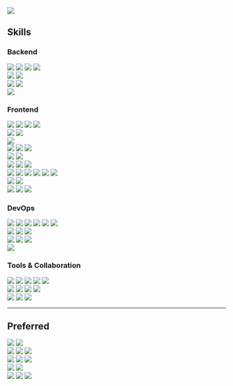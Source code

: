 <img src="https://capsule-render.vercel.app/api?type=wave&color=0:61DAFB,100:3178C6&height=300&section=header&text=Welcome%20to%20SHIN96BC%20Github%20&fontSize=50&fontColor=FFFFFF" />

<!--
  <img src="https://capsule-render.vercel.app/api?type=wave&color=timeGradient&height=300&section=header&text=Welcome%20to%20SHIN96BC%20Github%20&fontSize=50" />
-->

## Skills
<div>
  <h3>Backend</h3>
  <div>
    <img src="https://img.shields.io/badge/Java-007396?style=flat&logo=OpenJDK&logoColor=white"/>
    <img src="https://img.shields.io/badge/Spring-6DB33F?style=flat&logo=spring&logoColor=white"/>
    <img src="https://img.shields.io/badge/Spring%20Boot-6DB33F?style=flat&logo=springboot&logoColor=white"/>
    <img src="https://img.shields.io/badge/Spring%20Security-6DB33F?style=flat&logo=springsecurity&logoColor=white"/>
  </div>
  <div>
    <img src="https://img.shields.io/badge/Node.js-339933?style=flat&logo=nodedotjs&logoColor=white"/>
    <img src="https://img.shields.io/badge/Nest.js-E0234E?style=flat&logo=nestjs&logoColor=white"/>
  </div>
  <div>
    <img src="https://img.shields.io/badge/Gradle-02303A?style=flat&logo=gradle&logoColor=white"/>
    <img src="https://img.shields.io/badge/Maven-C71A36?style=flat&logo=apachemaven&logoColor=white"/>
  </div>
  <div>
    <img src="https://img.shields.io/badge/Swagger-85EA2D?style=flat&logo=swagger&logoColor=white"/>
  </div>
</div>

<div>
  <h3>Frontend</h3>
  <div>
    <img src="https://img.shields.io/badge/HTML5-E34F26?style=flat&logo=HTML5&logoColor=white"/>
    <img src="https://img.shields.io/badge/CSS3-1572B6?style=flat&logo=CSS3&logoColor=white"/>
<!--     <img src="https://img.shields.io/badge/Sass-CC6699?style=flat&logo=sass&logoColor=white"/> -->
    <img src="https://img.shields.io/badge/MUI-007FFF?style=flat&logo=mui&logoColor=white"/>
    <img src="https://img.shields.io/badge/Tailwind CSS-06B6D4?style=flat&logo=tailwindcss&logoColor=white"/>
  </div>
  <div>
    <img src="https://img.shields.io/badge/TypeScript-3178C6?style=flat&logo=TypeScript&logoColor=white"/>
    <img src="https://img.shields.io/badge/JavaScript-F7DF1E?style=flat&logo=JavaScript&logoColor=white"/>
  </div>
  <div>
    <img src="https://img.shields.io/badge/JSP-000000?style=flat&logo=JSP&logoColor=white"/>
<!--     <img src="https://img.shields.io/badge/Thymeleaf-005F0F?style=flat&logo=Thymeleaf&logoColor=white"/> -->
  </div>
  <div>
    <img src="https://img.shields.io/badge/Next-000000?style=flat&logo=next.js&logoColor=white"/>
    <img src="https://img.shields.io/badge/React-61DAFB?style=flat&logo=React&logoColor=white"/>
    <img src="https://img.shields.io/badge/jQuery-0769AD?style=flat&logo=jquery&logoColor=white"/>
  </div>
  <div>
    <img src="https://img.shields.io/badge/CRA-09D3AC?style=flat&logo=createreactapp&logoColor=white"/>
    <img src="https://img.shields.io/badge/Vite-646CFF?style=flat&logo=vite&logoColor=white"/>
  </div>
  <div>
    <img src="https://img.shields.io/badge/Redux-764ABC?style=flat&logo=Redux&logoColor=white"/>
<!--     <img src="https://img.shields.io/badge/Recoil-3578E5?style=flat&logo=recoil&logoColor=white"/> -->
    <img src="https://img.shields.io/badge/zustand-666666?style=flatl&logo=zustand&logoColor=white"/>
    <img src="https://img.shields.io/badge/jotai-666666?style=flatl&logo=jotai&logoColor=white"/>
  </div>
  <div>
    <img src="https://img.shields.io/badge/React Query-FF4154?style=flat&logo=reactquery&logoColor=white"/>
    <img src="https://img.shields.io/badge/React Router-CA4245?style=flat&logo=reactrouter&logoColor=white"/>
    <img src="https://img.shields.io/badge/Axios-5A29E4?style=flat&logo=axios&logoColor=white"/>
    <img src="https://img.shields.io/badge/Yup-3E67B1?style=flat&logo=yup&logoColor=white"/>
    <img src="https://img.shields.io/badge/Zod-3E67B1?style=flat&logo=zod&logoColor=white"/>
    <img src="https://img.shields.io/badge/React Hook Form-EC5990?style=flat&logo=reacthookform&logoColor=white"/>
  </div>
  <div>
    <img src="https://img.shields.io/badge/StoryBook-FF4785?style=flat&logo=StoryBook&logoColor=white"/>
    <img src="https://img.shields.io/badge/Jest-C21325?style=flat&logo=jest&logoColor=white"/>
  </div>
  <div>
    <img src="https://img.shields.io/badge/Webpack-8DD6F9?style=flat&logo=webpack&logoColor=white"/>
    <img src="https://img.shields.io/badge/Babel-F9DC3E?style=flat&logo=babel&logoColor=white"/>
    <img src="https://img.shields.io/badge/.ENV-ECD53F?style=flat&logo=.env&logoColor=white"/>
  </div>
</div>

<div>
  <h3>DevOps</h3>
  <div>
    <img src="https://img.shields.io/badge/Amazon%20AWS-232F3E?style=flat&logo=amazonaws&logoColor=white"/>
    <img src="https://img.shields.io/badge/Amazon%20EC2-232F3E?style=flat&logo=amazonec2&logoColor=white"/>
    <img src="https://img.shields.io/badge/Amazon%20RDS-232F3E?style=flat&logo=amazonrds&logoColor=white"/>
    <img src="https://img.shields.io/badge/AWS Amplify-FF9900?style=flat&logo=awsamplify&logoColor=white"/>
    <img src="https://img.shields.io/badge/Vercel-000000?style=flat&logo=vercel&logoColor=white"/>
    <img src="https://img.shields.io/badge/Azure-1EB4D4?style=flat&logoColor=white"/>
  </div>
  <div>
    <img src="https://img.shields.io/badge/MySQL-4479A1?style=flat&logo=mysql&logoColor=white"/>
    <img src="https://img.shields.io/badge/MariaDB-003545?style=flat&logo=mariadb&logoColor=white"/>
    <img src="https://img.shields.io/badge/Oracle-F80000?style=flat&logo=oracle&logoColor=white"/>
  </div>
  <div>
     <img src="https://img.shields.io/badge/Nginx-009639?style=flat&logo=nginx&logoColor=white"/>
     <img src="https://img.shields.io/badge/Apache-D22128?style=flat&logo=apache&logoColor=white"/>
     <img src="https://img.shields.io/badge/Tomcat-F8DC75?style=flat&logo=apachetomcat&logoColor=white"/>
  </div>
  <div>
    <img src="https://img.shields.io/badge/Docker-2496ED?style=flat&logo=docker&logoColor=white"/>
  </div>
</div>

<!--
<div>
  <h3>App</h3>
  <div>
    <img src="https://img.shields.io/badge/Android-3DDC84?style=flat&logo=android&logoColor=white"/>
    <img src="https://img.shields.io/badge/IOS-000000?style=flat&logo=ios&logoColor=white"/>
  </div>
  <div>
    <img src="https://img.shields.io/badge/Java-007396?style=flat&logo=OpenJDK&logoColor=white"/>
    <img src="https://img.shields.io/badge/Swift-F05138?style=flat&logo=swift&logoColor=white"/>
  </div>
  <div>
    <img src="https://img.shields.io/badge/ReactNative-61DAFB?style=flat&logo=react&logoColor=white"/>
  </div>
</div>
-->

<div>
  <h3>Tools & Collaboration</h3>
  <div>
    <img src="https://img.shields.io/badge/Intellij%20IDE-000000?style=flat&logo=intellijidea&logoColor=white"/>
    <img src="https://img.shields.io/badge/Visual%20studio%20code-007ACC?style=flat&logo=visualstudiocode&logoColor=white"/>
    <img src="https://img.shields.io/badge/Android%20Studio-3DDC84?style=flat&logo=androidStudio&logoColor=white"/>
    <img src="https://img.shields.io/badge/Eclipse%20IDE-2C2255?style=flat&logo=eclipseide&logoColor=white"/>
    <img src="https://img.shields.io/badge/Xcode-147EFB?style=flat&logo=xcode&logoColor=white"/>
  </div>
  <div>
    <img src="https://img.shields.io/badge/Git-F05032?style=flat&logo=git&logoColor=white"/>
    <img src="https://img.shields.io/badge/Github-000000?style=flat&logo=github&logoColor=white"/>
    <img src="https://img.shields.io/badge/Git Flow-F05032?style=flat&logo=git&logoColor=white"/>
    <img src="https://img.shields.io/badge/Firebase-FFCA28?style=flat&logo=firebase&logoColor=white"/>
  </div>
  <div>
    <img src="https://img.shields.io/badge/Slack-4A154B?style=flat&logo=slack&logoColor=white"/>
    <img src="https://img.shields.io/badge/Notion-000000?style=flat&logo=notion&logoColor=white"/>
    <img src="https://img.shields.io/badge/Jira-0052CC?style=flat&logo=jira&logoColor=white"/>
  </div>
</div>

---

## Preferred
<div>
  <img src="https://img.shields.io/badge/MacOS-000000?style=flat&logo=macOS&logoColor=white"/>
  <img src="https://img.shields.io/badge/Intellij%20IDE-000000?style=flat&logo=intellijidea&logoColor=white"/>
</div>
<div>
  <img src="https://img.shields.io/badge/TypeScript-3178C6?style=flat&logo=TypeScript&logoColor=white"/>
  <img src="https://img.shields.io/badge/Next-000000?style=flat&logo=next.js&logoColor=white"/>
  <img src="https://img.shields.io/badge/MUI-007FFF?style=flat&logo=mui&logoColor=white"/>
</div>
<div>
  <img src="https://img.shields.io/badge/Java-007396?style=flat&logo=OpenJDK&logoColor=white"/>
  <img src="https://img.shields.io/badge/Spring%20Boot-6DB33F?style=flat&logo=springboot&logoColor=white"/>
  <img src="https://img.shields.io/badge/Gradle-02303A?style=flat&logo=gradle&logoColor=white"/>
</div>
<div>
  <img src="https://img.shields.io/badge/MySQL-4479A1?style=flat&logo=mysql&logoColor=white"/>
  <img src="https://img.shields.io/badge/MariaDB-003545?style=flat&logo=mariadb&logoColor=white"/>
</div>
<div>
  <img src="https://img.shields.io/badge/Amazon%20EC2-232F3E?style=flat&logo=amazonec2&logoColor=white"/>
  <img src="https://img.shields.io/badge/AWS Amplify-FF9900?style=flat&logo=awsamplify&logoColor=white"/>
  <img src="https://img.shields.io/badge/Vercel-000000?style=flat&logo=vercel&logoColor=white"/>
</div>

